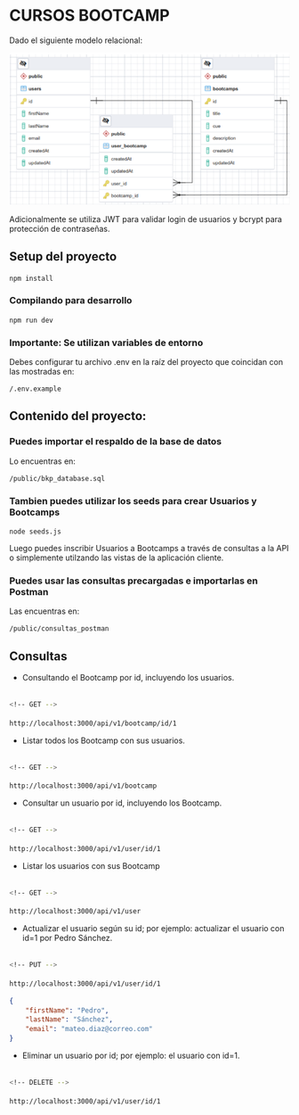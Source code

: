 # CURSOS BOOTCAMP

Dado el siguiente modelo relacional:

![db](./public/db.png)

Adicionalmente se utiliza JWT para validar login de usuarios y bcrypt para protección de contraseñas.

## Setup del proyecto

```console
npm install
```

### Compilando para desarrollo

```console
npm run dev
```

### Importante: Se utilizan variables de entorno

Debes configurar tu archivo .env en la raíz del proyecto que coincidan con las mostradas en:

```
/.env.example
```

## Contenido del proyecto:

### Puedes importar el respaldo de la base de datos

Lo encuentras en:

```
/public/bkp_database.sql
```

### Tambien puedes utilizar los seeds para crear Usuarios y Bootcamps

```console
node seeds.js
```

Luego puedes inscribir Usuarios a Bootcamps a través de consultas a la API o simplemente utilzando las vistas de la aplicación cliente.

### Puedes usar las consultas precargadas e importarlas en Postman

Las encuentras en:

```
/public/consultas_postman
```

## Consultas

- Consultando el Bootcamp por id, incluyendo los usuarios.

```bash

<!-- GET -->

http://localhost:3000/api/v1/bootcamp/id/1


```

- Listar todos los Bootcamp con sus usuarios.

```bash

<!-- GET -->

http://localhost:3000/api/v1/bootcamp


```

- Consultar un usuario por id, incluyendo los Bootcamp.

```bash

<!-- GET -->

http://localhost:3000/api/v1/user/id/1

```

- Listar los usuarios con sus Bootcamp

```bash

<!-- GET -->

http://localhost:3000/api/v1/user

```

- Actualizar el usuario según su id; por ejemplo: actualizar el usuario con id=1 por Pedro Sánchez.

```bash

<!-- PUT -->

http://localhost:3000/api/v1/user/id/1

```

```json
{
	"firstName": "Pedro",
	"lastName": "Sánchez",
	"email": "mateo.diaz@correo.com"
}
```

- Eliminar un usuario por id; por ejemplo: el usuario con id=1.

```bash

<!-- DELETE -->

http://localhost:3000/api/v1/user/id/1

```
